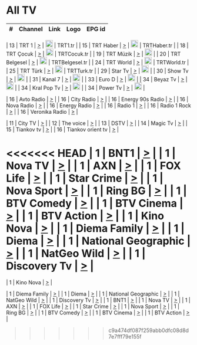 <h1>All TV</h1>

| #   | Channel        | Link  | Logo | EPG id |
|:---:|:--------------:|:-----:|:----:|:------:|

| 13  | TRT 1            | [>](https://tv-trt1.medya.trt.com.tr/master.m3u8) | <img height="20" src="https://i.imgur.com/j786OLG.png"/> | TRT1.tr |
| 15  | TRT Haber        | [>](https://tv-trthaber.medya.trt.com.tr/master.m3u8) | <img height="20" src="https://i.imgur.com/OVfo8Ab.png"/> | TRTHaber.tr |
| 18  | TRT Çocuk        | [>](https://tv-trtcocuk.medya.trt.com.tr/master.m3u8) | <img height="20" src="https://i.imgur.com/QLFmD6d.png"/> | TRTCocuk.tr |
| 19  | TRT Müzik        | [>](https://tv-trtmuzik.medya.trt.com.tr/master.m3u8) | <img height="20" src="https://i.imgur.com/fIVFCEd.png"/> |
| 20  | TRT Belgesel     | [>](https://tv-trtbelgesel.medya.trt.com.tr/master.m3u8) | <img height="20" src="https://i.imgur.com/MGO87pe.png"/> | TRTBelgesel.tr |
| 24  | TRT World        | [>](https://tv-trtworld.medya.trt.com.tr/master.m3u8) | <img height="20" src="https://i.imgur.com/JEA2xpv.png"/> | TRTWorld.tr |
| 25  | TRT Türk         | [>](https://tv-trtturk.medya.trt.com.tr/master.m3u8) | <img height="20" src="https://i.imgur.com/OSTOQNw.png"/> | TRTTurk.tr |
| 29  | Star Tv   | [>](https://dogus-live.daioncdn.net/startv/startv_360p.m3u8) | <img height="20" src="https://i.imgur.com/IebUZx1.png"/> |
| 30  | Show Tv     | [>](https://ciner-live.daioncdn.net/showtv/showtv.m3u8) | <img height="20" src="https://i.imgur.com/IebUZx1.png"/> |
| 31  | Kanal 7     | [>](https://kanal7-live.daioncdn.net/kanal7/kanal7.m3u8) | <img height="20" src="https://i.imgur.com/IebUZx1.png"/> |
| 33  | Euro D    | [>](https://www.youtube.com/user/KanalD/live) | <img height="20" src="https://i.imgur.com/IebUZx1.png"/> |
| 34  | Beyaz Tv     | [>](https://beyaztv-live.daioncdn.net/beyaztv/beyaztv.m3u8) | <img height="20" src="https://i.imgur.com/IebUZx1.png"/> |
| 34  | Kral Pop Tv     | [>](https://www.youtube.com/watch?v=GuFTuKoXepw) | <img height="20" src="https://i.imgur.com/IebUZx1.png"/> |
| 34  | Power Tv     | [>](https://livetv.powerapp.com.tr/powerTV/powerhd.smil/chunklist.m3u8) | <img height="20" src="https://i.imgur.com/IebUZx1.png"/> |

| 16  | Avto Radio | [>](http://stream.metacast.eu/avtoradio.mp3.m3u) |
| 16  | City Radio | [>](http://stream.metacast.eu/city.aac.m3u) |
| 16  | Energy 90s Radio | [>](http://stream.metacast.eu/energy-90s.m3u) |
| 16  | Nova Radio | [>](http://stream.metacast.eu/nova.aac.m3u) |
| 16  | Energy Radio | [>](http://stream.metacast.eu/nrj.aac.m3u) |
| 16  | Radio 1 | [>](http://stream.metacast.eu/radio1.aac.m3u) |
| 16  | Radio 1 Rock | [>](http://stream.metacast.eu/radio1rock.aac.m3u) |
| 16  | Veronika Radio | [>](http://stream.metacast.eu/veronika.aac.m3u) |

| 11  | City TV | [>](https://tv.city.bg/play/tshls/citytv/index.m3u8) |
| 12  | The voice | [>](https://bss1.neterra.tv/thevoice/thevoice.m3u8) |
| 13  | DSTV | [>](http://46.249.95.140:8081/hls/data.m3u8) |
| 14  | Magic Tv | [>](https://bss1.neterra.tv/magictv/magictv.m3u8) |
| 15  | Tiankov tv | [>](https://streamer103.neterra.tv/tiankov-folk/live.m3u8) |
| 16  | Tiankov orient tv | [>](https://streamer103.neterra.tv/tiankov-orient/live.m3u8) |

<<<<<<< HEAD
| 1 | BNT1 | [>](https://ymkaya.xyz:48668/tv/bnt1/playlist.m3u8?wmsAuthSign=c2VydmVyX3RpbWU9OC8yMC8yMDI1IDY6NDg6MTQgUE0maGFzaF92YWx1ZT16NHVkdmM4UU5Qdy9VYUZETllpK1d3PT0mdmFsaWRtaW51dGVzPTYw) |
| 1 | Nova TV | [>](https://ymkaya.xyz:48668/tv/novatv/playlist.m3u8?wmsAuthSign=c2VydmVyX3RpbWU9OC8yMC8yMDI1IDY6NDg6MjQgUE0maGFzaF92YWx1ZT1nMFlDblhnSXFwSU5rbDlpTzJZbHVRPT0mdmFsaWRtaW51dGVzPTYw) |
| 1 | AXN | [>](https://ymkaya.xyz:48668/tv/axn/playlist.m3u8?wmsAuthSign=c2VydmVyX3RpbWU9OC8yMC8yMDI1IDY6NDg6MzUgUE0maGFzaF92YWx1ZT0vKzZqREcxY2MvWjdZWXpjZDFhcmhRPT0mdmFsaWRtaW51dGVzPTYw) |
| 1 | FOX Life | [>](https://ymkaya.xyz:48668/tv/foxlife/playlist.m3u8?wmsAuthSign=c2VydmVyX3RpbWU9OC8yMC8yMDI1IDY6NDg6NDYgUE0maGFzaF92YWx1ZT1NdjhMb21DUEQ1c0ZoOHh3eWJSZEhBPT0mdmFsaWRtaW51dGVzPTYw) |
| 1 | Star Crime | [>](https://ymkaya.xyz:48668/tv/foxcrime/playlist.m3u8?wmsAuthSign=c2VydmVyX3RpbWU9OC8yMC8yMDI1IDY6NDg6NTYgUE0maGFzaF92YWx1ZT1tTkpVNThUSjFlRkdhdm81d2ZlSWVRPT0mdmFsaWRtaW51dGVzPTYw) |
| 1 | Nova Sport | [>](https://ymkaya.xyz:48668/tv/novasport/playlist.m3u8?wmsAuthSign=c2VydmVyX3RpbWU9OC8yMC8yMDI1IDY6NDk6MDcgUE0maGFzaF92YWx1ZT05NTdXT0RxR0kzYXhKU0FsbTBYa25nPT0mdmFsaWRtaW51dGVzPTYw) |
| 1 | Ring BG | [>](https://ymkaya.xyz:48668/tv/ringbg/playlist.m3u8?wmsAuthSign=c2VydmVyX3RpbWU9OC8yMC8yMDI1IDY6NDk6MTcgUE0maGFzaF92YWx1ZT0xaXQyVzRaMi9UdEd2aThjMHhqejRRPT0mdmFsaWRtaW51dGVzPTYw) |
| 1 | BTV Comedy | [>](https://ymkaya.xyz:48668/tv/btvcomedy/playlist.m3u8?wmsAuthSign=c2VydmVyX3RpbWU9OC8yMC8yMDI1IDY6NDk6MjggUE0maGFzaF92YWx1ZT14K1AvSDhSSWJtODZsZk8wVkVZWXpnPT0mdmFsaWRtaW51dGVzPTYw) |
| 1 | BTV Cinema | [>](https://ymkaya.xyz:48668/tv/btvcinema/playlist.m3u8?wmsAuthSign=c2VydmVyX3RpbWU9OC8yMC8yMDI1IDY6NDk6MzggUE0maGFzaF92YWx1ZT1FN3M0YUZBUktIdHlycjJNb1E1azJ3PT0mdmFsaWRtaW51dGVzPTYw) |
| 1 | BTV Action | [>](https://ymkaya.xyz:48668/tv/btvaction/playlist.m3u8?wmsAuthSign=c2VydmVyX3RpbWU9OC8yMC8yMDI1IDY6NDk6NDggUE0maGFzaF92YWx1ZT1idmk4R0tKNjhDc2Mra2Y5ekN2SGhnPT0mdmFsaWRtaW51dGVzPTYw) |
| 1 | Kino Nova | [>](https://ymkaya.xyz:48668/tv/kinonova/playlist.m3u8?wmsAuthSign=c2VydmVyX3RpbWU9OC8yMC8yMDI1IDY6NDk6NTggUE0maGFzaF92YWx1ZT1HRjR6ZUJ2bGZXY3ZUNUYwMXM5Vmd3PT0mdmFsaWRtaW51dGVzPTYw) |
| 1 | Diema Family | [>](https://ymkaya.xyz:48668/tv/diemafamily/playlist.m3u8?wmsAuthSign=c2VydmVyX3RpbWU9OC8yMC8yMDI1IDY6NTA6MDkgUE0maGFzaF92YWx1ZT12MitMUnZrbUQ2Vk96TWJSRThhWG5BPT0mdmFsaWRtaW51dGVzPTYw) |
| 1 | Diema | [>](https://ymkaya.xyz:48668/tv/diema/playlist.m3u8?wmsAuthSign=c2VydmVyX3RpbWU9OC8yMC8yMDI1IDY6NTA6MTkgUE0maGFzaF92YWx1ZT11b3pPMFdqbzZJUnovNWJ0WVBQaEN3PT0mdmFsaWRtaW51dGVzPTYw) |
| 1 | National Geographic | [>](https://ymkaya.xyz:48668/tv/natgeo/playlist.m3u8?wmsAuthSign=c2VydmVyX3RpbWU9OC8yMC8yMDI1IDY6NTA6MzAgUE0maGFzaF92YWx1ZT05VFFoMDhvRU0vL0JiWWVvZ3VZdzZRPT0mdmFsaWRtaW51dGVzPTYw) |
| 1 | NatGeo Wild | [>](https://ymkaya.xyz:48668/tv/natgeowild/playlist.m3u8?wmsAuthSign=c2VydmVyX3RpbWU9OC8yMC8yMDI1IDY6NTA6NDEgUE0maGFzaF92YWx1ZT1ydGR3Z282N09ldlJ1R0tkWldWZjZnPT0mdmFsaWRtaW51dGVzPTYw) |
| 1 | Discovery Tv | [>](https://ymkaya.xyz:48668/tv/discovery/playlist.m3u8?wmsAuthSign=c2VydmVyX3RpbWU9OC8yMC8yMDI1IDY6NTA6NTEgUE0maGFzaF92YWx1ZT1lQlE4YUZncjgwOGJpTDQyS3R5VjBnPT0mdmFsaWRtaW51dGVzPTYw) |
=======


| 1 | Kino Nova | [>](https://ymkaya.xyz:11336/tv/kinonova/playlist.m3u8?wmsAuthSign=c2VydmVyX3RpbWU9MS8yLzIwMjUgNDo0MDoyMCBBTSZoYXNoX3ZhbHVlPWlFS1FrWEtMMVRFM3l5YklUWUJQUHc9PSZ2YWxpZG1pbnV0ZXM9NjA=) |

| 1 | Diema Family | [>](https://ymkaya.xyz:11336/tv/diemafamily/playlist.m3u8?wmsAuthSign=c2VydmVyX3RpbWU9MS8yLzIwMjUgNDo0MDozMCBBTSZoYXNoX3ZhbHVlPUVUaTVKTldvZTF5WVVCM0YwL21kaXc9PSZ2YWxpZG1pbnV0ZXM9NjA=) |
| 1 | Diema | [>](https://ymkaya.xyz:11336/tv/diema/playlist.m3u8?wmsAuthSign=c2VydmVyX3RpbWU9MS8yLzIwMjUgNDo0MDo0MCBBTSZoYXNoX3ZhbHVlPVlYMWVJT2NuUjNpUTBsaytEUFFOS2c9PSZ2YWxpZG1pbnV0ZXM9NjA=) |
| 1 | National Geographic | [>](https://ymkaya.xyz:11336/tv/natgeo/playlist.m3u8?wmsAuthSign=c2VydmVyX3RpbWU9MS8yLzIwMjUgNDo0MTo0MSBBTSZoYXNoX3ZhbHVlPTJQTlVmcG5nYWx0M013eUhGRGxnd0E9PSZ2YWxpZG1pbnV0ZXM9NjA=) |
| 1 | NatGeo Wild | [>](https://ymkaya.xyz:11336/tv/natgeowild/playlist.m3u8?wmsAuthSign=c2VydmVyX3RpbWU9MS8yLzIwMjUgNDo0MTo1MSBBTSZoYXNoX3ZhbHVlPVl1OXZaTTliN0hGWEN3eDBYd1duNkE9PSZ2YWxpZG1pbnV0ZXM9NjA=) |
| 1 | Discovery Tv | [>](https://ymkaya.xyz:11336/tv/discovery/playlist.m3u8?wmsAuthSign=c2VydmVyX3RpbWU9MS8yLzIwMjUgNDo0MjowMSBBTSZoYXNoX3ZhbHVlPWtBQmdLNlY2RmQwWElzMVYzSDJyVkE9PSZ2YWxpZG1pbnV0ZXM9NjA=) |
| 1 | BNT1 | [>](https://ymkaya.xyz:11336/tv/bnt1/playlist.m3u8?wmsAuthSign=c2VydmVyX3RpbWU9MS8yLzIwMjUgNDozODozOCBBTSZoYXNoX3ZhbHVlPVVrMVlRQXpJWlhYeUh6ZFVpSC9NMUE9PSZ2YWxpZG1pbnV0ZXM9NjA=) |
| 1 | Nova TV | [>](https://ymkaya.xyz:11336/tv/novatv/playlist.m3u8?wmsAuthSign=c2VydmVyX3RpbWU9MS8yLzIwMjUgNDozODo0OCBBTSZoYXNoX3ZhbHVlPUVxQjh1a0ZzYkVGZU8zZDFGTzdreVE9PSZ2YWxpZG1pbnV0ZXM9NjA=) |
| 1 | AXN | [>](https://ymkaya.xyz:11336/tv/axn/playlist.m3u8?wmsAuthSign=c2VydmVyX3RpbWU9MS8yLzIwMjUgNDozODo1OCBBTSZoYXNoX3ZhbHVlPUpkWStGY1hkNXhaOVpPZ0thQ0FZL3c9PSZ2YWxpZG1pbnV0ZXM9NjA=) |
| 1 | FOX Life | [>](https://ymkaya.xyz:11336/tv/foxlife/playlist.m3u8?wmsAuthSign=c2VydmVyX3RpbWU9MS8yLzIwMjUgNDozOToxMCBBTSZoYXNoX3ZhbHVlPWt1ZDc1T3AzYlZDTjJnSy9TU0xJZlE9PSZ2YWxpZG1pbnV0ZXM9NjA=) |
| 1 | Star Crime | [>](https://ymkaya.xyz:11336/tv/foxcrime/playlist.m3u8?wmsAuthSign=c2VydmVyX3RpbWU9MS8yLzIwMjUgNDozOToyMCBBTSZoYXNoX3ZhbHVlPXIwVU45Nm9FR1l2enNkTG9TanBxbmc9PSZ2YWxpZG1pbnV0ZXM9NjA=) |
| 1 | Nova Sport | [>](https://ymkaya.xyz:11336/tv/novasport/playlist.m3u8?wmsAuthSign=c2VydmVyX3RpbWU9MS8yLzIwMjUgNDozOTozMCBBTSZoYXNoX3ZhbHVlPXlSZ0UxazVaM0xhSmc0NmR4T0c1T2c9PSZ2YWxpZG1pbnV0ZXM9NjA=) |
| 1 | Ring BG | [>](https://ymkaya.xyz:11336/tv/ringbg/playlist.m3u8?wmsAuthSign=c2VydmVyX3RpbWU9MS8yLzIwMjUgNDozOTo0MCBBTSZoYXNoX3ZhbHVlPTR4aUlFNHVUYWN4enY1WkVuOFZma2c9PSZ2YWxpZG1pbnV0ZXM9NjA=) |
| 1 | BTV Comedy | [>](https://ymkaya.xyz:11336/tv/btvcomedy/playlist.m3u8?wmsAuthSign=c2VydmVyX3RpbWU9MS8yLzIwMjUgNDozOTo1MCBBTSZoYXNoX3ZhbHVlPUtrMTJ2RHNTTUU1RFp1ZkVOdXFSK3c9PSZ2YWxpZG1pbnV0ZXM9NjA=) |
| 1 | BTV Cinema | [>](https://ymkaya.xyz:11336/tv/btvcinema/playlist.m3u8?wmsAuthSign=c2VydmVyX3RpbWU9MS8yLzIwMjUgNDozOTo1OSBBTSZoYXNoX3ZhbHVlPTZWcU9FZW56cG1NM1lrYy8xNE5NeHc9PSZ2YWxpZG1pbnV0ZXM9NjA=) |
| 1 | BTV Action | [>](https://ymkaya.xyz:11336/tv/btvaction/playlist.m3u8?wmsAuthSign=c2VydmVyX3RpbWU9MS8yLzIwMjUgNDo0MDoxMCBBTSZoYXNoX3ZhbHVlPUlDd0ErRkZVWThyMVZwR3c2REdGZ3c9PSZ2YWxpZG1pbnV0ZXM9NjA=) |
>>>>>>> c9a474df087f259abb0dfc08d8d7e7fff79e155f
